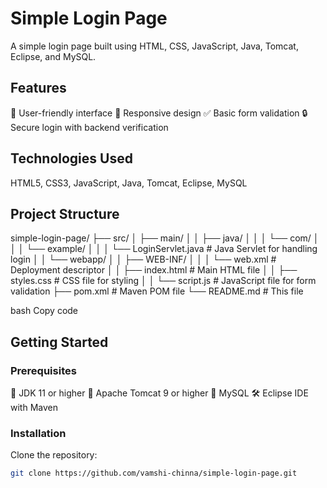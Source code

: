 # Simple Login Page

A simple login page built using HTML, CSS, JavaScript, Java, Tomcat, Eclipse, and MySQL.

## Features

🌟 User-friendly interface 📱 Responsive design ✅ Basic form validation 🔒 Secure login with backend verification

## Technologies Used

HTML5, CSS3, JavaScript, Java, Tomcat, Eclipse, MySQL

## Project Structure

simple-login-page/
├── src/
│ ├── main/
│ │ ├── java/
│ │ │ └── com/
│ │ │ └── example/
│ │ │ └── LoginServlet.java # Java Servlet for handling login
│ │ └── webapp/
│ │ ├── WEB-INF/
│ │ │ └── web.xml # Deployment descriptor
│ │ ├── index.html # Main HTML file
│ │ ├── styles.css # CSS file for styling
│ │ └── script.js # JavaScript file for form validation
├── pom.xml # Maven POM file
└── README.md # This file

bash
Copy code

## Getting Started

### Prerequisites

🚀 JDK 11 or higher 🐘 Apache Tomcat 9 or higher 🐬 MySQL 🛠️ Eclipse IDE with Maven

### Installation

Clone the repository:

```sh
git clone https://github.com/vamshi-chinna/simple-login-page.git
